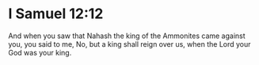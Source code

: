 # I Samuel 12:12

And when you saw that Nahash the king of the Ammonites came against you, you said to me, No, but a king shall reign over us, when the Lord your God was your king.
